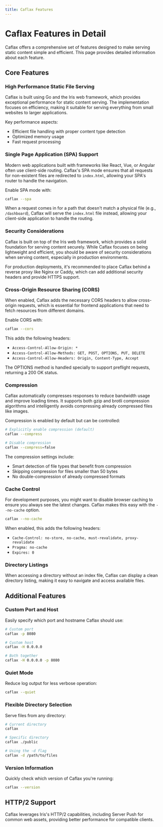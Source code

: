 ```yaml
---
title: Caflax Features
---
```


# Caflax Features in Detail

Caflax offers a comprehensive set of features designed to make serving static content simple and efficient. This page provides detailed information about each feature.

## Core Features

### High Performance Static File Serving

Caflax is built using Go and the Iris web framework, which provides exceptional performance for static content serving. The implementation focuses on efficiency, making it suitable for serving everything from small websites to larger applications.

Key performance aspects:
- Efficient file handling with proper content type detection
- Optimized memory usage
- Fast request processing

### Single Page Application (SPA) Support

Modern web applications built with frameworks like React, Vue, or Angular often use client-side routing. Caflax's SPA mode ensures that all requests for non-existent files are redirected to `index.html`, allowing your SPA's router to handle the navigation.

Enable SPA mode with:
```bash
caflax --spa
```

When a request comes in for a path that doesn't match a physical file (e.g., `/dashboard`), Caflax will serve the `index.html` file instead, allowing your client-side application to handle the routing.

### Security Considerations

Caflax is built on top of the Iris web framework, which provides a solid foundation for serving content securely. While Caflax focuses on being lightweight and efficient, you should be aware of security considerations when serving content, especially in production environments.

For production deployments, it's recommended to place Caflax behind a reverse proxy like Nginx or Caddy, which can add additional security headers and provide HTTPS support.

### Cross-Origin Resource Sharing (CORS)

When enabled, Caflax adds the necessary CORS headers to allow cross-origin requests, which is essential for frontend applications that need to fetch resources from different domains.

Enable CORS with:
```bash
caflax --cors
```

This adds the following headers:
- `Access-Control-Allow-Origin: *`
- `Access-Control-Allow-Methods: GET, POST, OPTIONS, PUT, DELETE`
- `Access-Control-Allow-Headers: Origin, Content-Type, Accept`

The OPTIONS method is handled specially to support preflight requests, returning a 200 OK status.

### Compression

Caflax automatically compresses responses to reduce bandwidth usage and improve loading times. It supports both gzip and brotli compression algorithms and intelligently avoids compressing already compressed files like images.

Compression is enabled by default but can be controlled:
```bash
# Explicitly enable compression (default)
caflax --compress

# Disable compression
caflax --compress=false
```

The compression settings include:
- Smart detection of file types that benefit from compression
- Skipping compression for files smaller than 50 bytes
- No double-compression of already compressed formats

### Cache Control

For development purposes, you might want to disable browser caching to ensure you always see the latest changes. Caflax makes this easy with the `--no-cache` option.

```bash
caflax --no-cache
```

When enabled, this adds the following headers:
- `Cache-Control: no-store, no-cache, must-revalidate, proxy-revalidate`
- `Pragma: no-cache`
- `Expires: 0`

### Directory Listings

When accessing a directory without an index file, Caflax can display a clean directory listing, making it easy to navigate and access available files.

## Additional Features

### Custom Port and Host

Easily specify which port and hostname Caflax should use:

```bash
# Custom port
caflax -p 8080

# Custom host
caflax -H 0.0.0.0

# Both together
caflax -H 0.0.0.0 -p 8080
```

### Quiet Mode

Reduce log output for less verbose operation:

```bash
caflax --quiet
```

### Flexible Directory Selection

Serve files from any directory:

```bash
# Current directory
caflax

# Specific directory
caflax ./public

# Using the -d flag
caflax -d /path/to/files
```

### Version Information

Quickly check which version of Caflax you're running:

```bash
caflax --version
```

## HTTP/2 Support

Caflax leverages Iris's HTTP/2 capabilities, including Server Push for common web assets, providing better performance for compatible clients.
